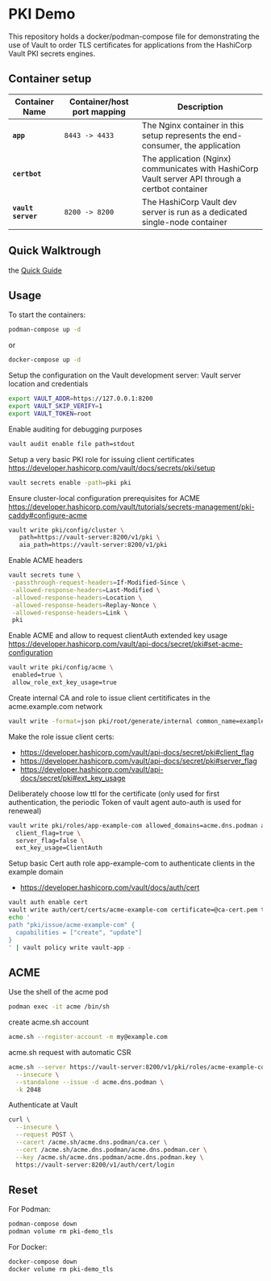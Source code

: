 # PKI Demo

This repository holds a docker/podman-compose file for demonstrating the use of Vault
to order TLS certificates for applications from the HashiCorp Vault PKI secrets
engines.

## Container setup
| Container Name     | Container/host port mapping | Description                                                                                          |
| ------------------ | --------------------------- | ---------------------------------------------------------------------------------------------------- |
| **`app`**          | `8443 -> 4433`              | The Nginx container in this setup represents the end-consumer, the application                       |
| **`certbot`**      |                             | The application (Nginx) communicates with HashiCorp Vault server API through a certbot container     |
| **`vault server`** | `8200 -> 8200`              | The HashiCorp Vault dev server is run as a dedicated single-node container                           |
## Quick Walktrough
 the [Quick Guide](step-by-step)

## Usage
To start the containers:
```bash
podman-compose up -d
```
or
```bash
docker-compose up -d
```

Setup the configuration on the Vault development server:
Vault server location and credentials
```bash
export VAULT_ADDR=https://127.0.0.1:8200
export VAULT_SKIP_VERIFY=1
export VAULT_TOKEN=root
```

Enable auditing for debugging purposes
```bash
vault audit enable file path=stdout
```

Setup a very basic PKI role for issuing client certificates
https://developer.hashicorp.com/vault/docs/secrets/pki/setup
```bash
vault secrets enable -path=pki pki
```

Ensure cluster-local configuration prerequisites for ACME
https://developer.hashicorp.com/vault/tutorials/secrets-management/pki-caddy#configure-acme
```bash
vault write pki/config/cluster \
   path=https://vault-server:8200/v1/pki \
   aia_path=https://vault-server:8200/v1/pki
```

Enable ACME headers
```bash
vault secrets tune \
 -passthrough-request-headers=If-Modified-Since \
 -allowed-response-headers=Last-Modified \
 -allowed-response-headers=Location \
 -allowed-response-headers=Replay-Nonce \
 -allowed-response-headers=Link \
 pki
```

Enable ACME and allow to request clientAuth extended key usage
https://developer.hashicorp.com/vault/api-docs/secret/pki#set-acme-configuration
```bash
vault write pki/config/acme \
 enabled=true \
 allow_role_ext_key_usage=true
```

Create internal CA and role to issue client certitificates in the acme.example.com network
```bash
vault write -format=json pki/root/generate/internal common_name=example.com ttl=768h | jq -r '.data.issuing_ca' > ca-cert.pem
```

Make the role issue client certs:
 - https://developer.hashicorp.com/vault/api-docs/secret/pki#client_flag
 - https://developer.hashicorp.com/vault/api-docs/secret/pki#server_flag
 - https://developer.hashicorp.com/vault/api-docs/secret/pki#ext_key_usage

 Deliberately choose low ttl for the certificate (only used for first
 authentication, the periodic Token of vault agent auto-auth is used for
 reneweal)
```bash
vault write pki/roles/app-example-com allowed_domains=acme.dns.podman allow_subdomains=true allow_bare_domains=true max_ttl=5m ttl=2m \
  client_flag=true \
  server_flag=false \
  ext_key_usage=ClientAuth
```

Setup basic Cert auth role app-example-com to authenticate clients in the example domain
 - https://developer.hashicorp.com/vault/docs/auth/cert
```bash
vault auth enable cert
vault write auth/cert/certs/acme-example-com certificate=@ca-cert.pem token_ttl=5m token_max_ttl=10m token_period=5m policies=vault-agent 
echo '
path "pki/issue/acme-example-com" {
  capabilities = ["create", "update"]
}
' | vault policy write vault-app -
```

## ACME
Use the shell of the acme pod
```bash
podman exec -it acme /bin/sh
```

create acme.sh account
```bash
acme.sh --register-account -m my@example.com
```

acme.sh request with automatic CSR
```bash
acme.sh --server https://vault-server:8200/v1/pki/roles/acme-example-com/acme/directory \
  --insecure \
  --standalone --issue -d acme.dns.podman \
  -k 2048
```

Authenticate at Vault
```bash
curl \
  --insecure \
  --request POST \
  --cacert /acme.sh/acme.dns.podman/ca.cer \
  --cert /acme.sh/acme.dns.podman/acme.dns.podman.cer \
  --key /acme.sh/acme.dns.podman/acme.dns.podman.key \
  https://vault-server:8200/v1/auth/cert/login
```
## Reset

For Podman:
```bash
podman-compose down
podman volume rm pki-demo_tls
```

For Docker:
```bash
docker-compose down
docker volume rm pki-demo_tls
```
